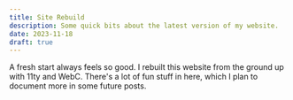 ```yaml
---
title: Site Rebuild
description: Some quick bits about the latest version of my website.
date: 2023-11-18
draft: true
---
```


A fresh start always feels so good. I rebuilt this website from the ground up with 11ty and WebC. There's a lot of fun stuff in here, which I plan to document more in some future posts.